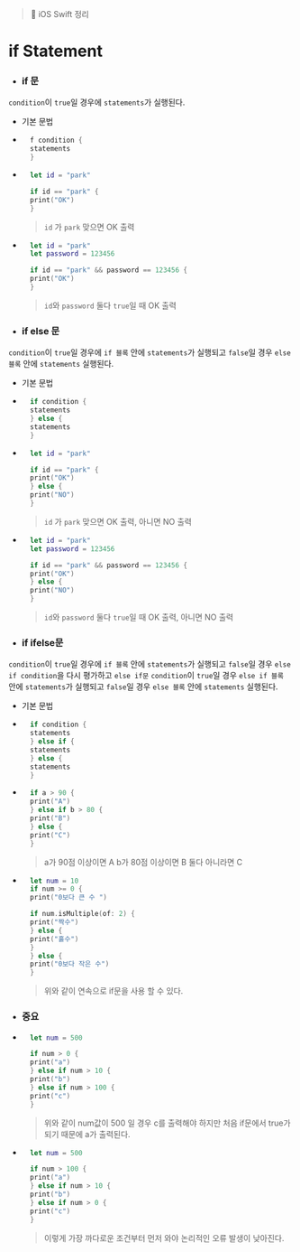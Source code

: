 > 📝 iOS Swift 정리

# if Statement

- ### if 문

`condition`이 `true`일 경우에 `statements`가 실행된다.
    
- 기본 문법 

- ```swift
    f condition {
    statements
    }
    ```

- ```swift
    let id = "park"

    if id == "park" {
    print("OK")
    }
    ```
    > `id` 가 `park` 맞으면 OK 출력

- ```swift
    let id = "park"
    let password = 123456

    if id == "park" && password == 123456 {
    print("OK")
    } 
    ```
    > `id`와 `password` 둘다 `true`일 때 OK 출력



- ### if else 문

`condition`이 `true`일 경우에 `if 블록` 안에 `statements`가 실행되고 `false`일 경우 `else 블록` 안에 `statements` 실행된다.

- 기본 문법

- ```swift
    if condition {
    statements
    } else {
    statements
    } 
    ```

- ```swift
    let id = "park"

    if id == "park" {
    print("OK")
    } else { 
    print("NO")
    }
    ```
    > `id` 가 `park` 맞으면 OK 출력, 아니면 NO 출력<br>

- ```swift
    let id = "park"
    let password = 123456

    if id == "park" && password == 123456 {
    print("OK")
    } else {
    print("NO")
    }
    ```
    > `id`와 `password` 둘다 `true`일 때 OK 출력, 아니면 NO 출력<br>

-  ### if ifelse문

`condition`이 `true`일 경우에 `if 블록` 안에 `statements`가 실행되고 `false`일 경우 `else if condition`을 다시 평가하고 `else if문` `condition`이 `true`일 경우 `else if 블록` 안에 `statements`가 실행되고 `false`일 경우 `else 블록` 안에 `statements` 실행된다.

- 기본 문법

- ```swift
    if condition {
    statements
    } else if {
    statements
    } else {
    statements
    }
    ```

- ```swift
    if a > 90 {
    print("A")
    } else if b > 80 {
    print("B")
    } else {
    print("C")
    }
    ```
    > a가 90점 이상이면 A b가 80점 이상이면 B 둘다 아니라면 C

- ```swift
    let num = 10
    if num >= 0 {
    print("0보다 큰 수 ")

    if num.isMultiple(of: 2) {
    print("짝수")
    } else {    
    print("홀수")
    }
    } else {
    print("0보다 작은 수")
    }
    ```
    > 위와 같이 연속으로 if문을 사용 할 수 있다.

- ### 중요

- ```swift
    let num = 500

    if num > 0 {
    print("a")
    } else if num > 10 {
    print("b")
    } else if num > 100 {
    print("c")
    }
    ```
    > 위와 같이 num값이 500 일 경우 c를 출력해야 하지만 처음 if문에서 true가 되기 때문에 a가 출력된다.


- ```swift
    let num = 500

    if num > 100 {
    print("a")
    } else if num > 10 {
    print("b")
    } else if num > 0 {
    print("c")
    }
    ```
    > 이렇게 가장 까다로운 조건부터 먼저 와야 논리적인 오류 발생이 낮아진다.






